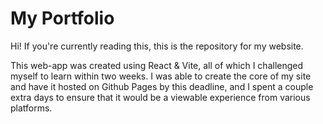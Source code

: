 # My Portfolio
Hi! If you're currently reading this, this is the repository for my website. 

This web-app was created using React & Vite, all of which I challenged myself to learn within two weeks. I was able to create the core of my site and have it hosted on Github Pages by this deadline, and I spent a couple extra days to ensure that it would be a viewable experience from various platforms. 